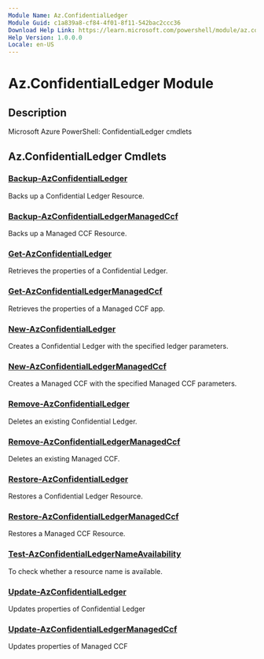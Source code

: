 ```yaml
---
Module Name: Az.ConfidentialLedger
Module Guid: c1a839a8-cf84-4f01-8f11-542bac2ccc36
Download Help Link: https://learn.microsoft.com/powershell/module/az.confidentialledger
Help Version: 1.0.0.0
Locale: en-US
---
```


# Az.ConfidentialLedger Module
## Description
Microsoft Azure PowerShell: ConfidentialLedger cmdlets

## Az.ConfidentialLedger Cmdlets
### [Backup-AzConfidentialLedger](Backup-AzConfidentialLedger.md)
Backs up a Confidential Ledger Resource.

### [Backup-AzConfidentialLedgerManagedCcf](Backup-AzConfidentialLedgerManagedCcf.md)
Backs up a Managed CCF Resource.

### [Get-AzConfidentialLedger](Get-AzConfidentialLedger.md)
Retrieves the properties of a Confidential Ledger.

### [Get-AzConfidentialLedgerManagedCcf](Get-AzConfidentialLedgerManagedCcf.md)
Retrieves the properties of a Managed CCF app.

### [New-AzConfidentialLedger](New-AzConfidentialLedger.md)
Creates a  Confidential Ledger with the specified ledger parameters.

### [New-AzConfidentialLedgerManagedCcf](New-AzConfidentialLedgerManagedCcf.md)
Creates a Managed CCF with the specified Managed CCF parameters.

### [Remove-AzConfidentialLedger](Remove-AzConfidentialLedger.md)
Deletes an existing Confidential Ledger.

### [Remove-AzConfidentialLedgerManagedCcf](Remove-AzConfidentialLedgerManagedCcf.md)
Deletes an existing Managed CCF.

### [Restore-AzConfidentialLedger](Restore-AzConfidentialLedger.md)
Restores a Confidential Ledger Resource.

### [Restore-AzConfidentialLedgerManagedCcf](Restore-AzConfidentialLedgerManagedCcf.md)
Restores a Managed CCF Resource.

### [Test-AzConfidentialLedgerNameAvailability](Test-AzConfidentialLedgerNameAvailability.md)
To check whether a resource name is available.

### [Update-AzConfidentialLedger](Update-AzConfidentialLedger.md)
Updates properties of Confidential Ledger

### [Update-AzConfidentialLedgerManagedCcf](Update-AzConfidentialLedgerManagedCcf.md)
Updates properties of Managed CCF

